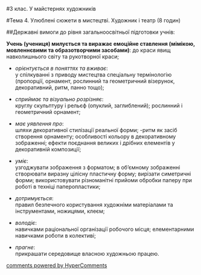 <div id="hypercomments_widget" class="js-hypercomments-widget invisible"></div>

#3 клас. У майстернях художників

#Тема 4.  Улюблені сюжети в мистецтві. Художник і театр (8 годин)

##Державні вимоги до рівня загальноосвітньої підготовки учнів:

**Учень (учениця) милується та виражає емоційне ставлення (мімікою, мовленнєвими та образотворчими засобами)**: до краси явищ навколишнього світу та рукотворної краси;

*	*орієнтується в поняттях та вживає*:<br>у спілкуванні з приводу мистецтва спеціальну термінологію (пропорції, орнамент, рослинний та геометричний візерунок, декоративний, ритм, панно тощо);

*	*сприймає та візуально розрізняє*:<br>круглу скульптуру і рельєф (опуклий, заглиблений); рослинний і геометричний орнамент;

*	*має уявлення про*:<br>шляхи декоративної стилізації реальної форми;
-ритм як засіб створення орнаменту; особливості кольору в декоративному зображенні; ефекти поєднання великих і дрібних елементів у декоративній композиції;

*	*уміє*:<br>узгоджувати зображення з форматом; в об’ємному зображенні створювати виразну цілісну пластичну форму; вирізати симетричні форми; використовувати різноманітні прийоми обробки паперу при роботі в техніці паперопластики;

*	*дотримується*:<br>правил безпечного користування художніми матеріалами та інструментами, ножицями, клеєм;

*	*володіє*:<br>навичками раціональної організації робочого місця; елементарними навичками роботи в колективі;

*	*прагне*:<br>прикрашати середовище власною художньою працею.


<div class="js-hypercomments-container">
    <a href="http://hypercomments.com" class="hc-link" title="comments widget">comments powered by HyperComments</a>
</div>